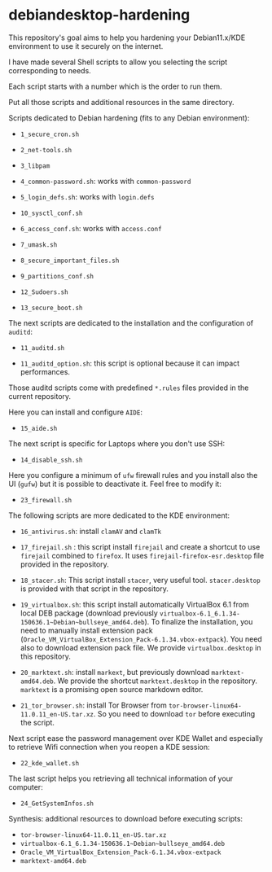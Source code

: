 # debiandesktop-hardening

This repository's goal aims to help you hardening your Debian11.x/KDE environment to use it securely on the internet.

I have made several Shell scripts to allow you selecting the script corresponding to needs.

Each script starts with a number which is the order to run them.

Put all those scripts and additional resources in the same directory.

Scripts dedicated to Debian hardening (fits to any Debian environment):

- `1_secure_cron.sh`

- `2_net-tools.sh`

- `3_libpam`

- `4_common-password.sh`: works with `common-password`

- `5_login_defs.sh`: works with `login.defs`

- `10_sysctl_conf.sh`

- `6_access_conf.sh`: works with `access.conf`

- `7_umask.sh`

- `8_secure_important_files.sh`

- `9_partitions_conf.sh`

- `12_Sudoers.sh`

- `13_secure_boot.sh`

The next scripts are dedicated to the installation and the configuration of `auditd`:

- `11_auditd.sh`

- `11_auditd_option.sh`: this script is optional because it can impact performances.

Those auditd scripts come with predefined `*.rules` files provided in the current repository. 

Here you can install and configure `AIDE`:

-  `15_aide.sh`

The next script is specific for Laptops where you don't use SSH:

- `14_disable_ssh.sh`

Here you configure a minimum of `ufw` firewall rules and you install also the UI (`gufw`) but it is possible to deactivate it. Feel free to modify it:

- `23_firewall.sh`

The following scripts are more dedicated to the KDE environment:

- `16_antivirus.sh`: install `clamAV` and `clamTk`

- `17_firejail.sh` : this script install `firejail` and create a shortcut to use `firejail` combined to `firefox`. It uses `firejail-firefox-esr.desktop` file provided in the repository.

- `18_stacer.sh`: This script install `stacer`, very useful tool. `stacer.desktop` is provided with that script in the repository.

- `19_virtualbox.sh`: this script install automatically VirtualBox 6.1 from local DEB package (download previously `virtualbox-6.1_6.1.34-150636.1~Debian~bullseye_amd64.deb`). To finalize the installation, you need to manually install extension pack  (`Oracle_VM_VirtualBox_Extension_Pack-6.1.34.vbox-extpack`). You need also to download extension pack file. We provide `virtualbox.desktop` in this repository.

- `20_marktext.sh`: install `markext`, but previously download `marktext-amd64.deb`. We provide the shortcut `marktext.desktop` in the repository. `marktext` is a promising open source markdown editor.

- `21_tor_browser.sh`: install Tor Browser from `tor-browser-linux64-11.0.11_en-US.tar.xz`. So you need to download `tor` before executing the script.

Next script ease the password management over KDE Wallet and especially to retrieve Wifi connection when you reopen a KDE session:

- `22_kde_wallet.sh`

The last script helps you retrieving all technical information of your computer:

- `24_GetSystemInfos.sh`  


Synthesis: additional resources to download before executing scripts:
- `tor-browser-linux64-11.0.11_en-US.tar.xz`
- `virtualbox-6.1_6.1.34-150636.1~Debian~bullseye_amd64.deb`
- `Oracle_VM_VirtualBox_Extension_Pack-6.1.34.vbox-extpack`
- `marktext-amd64.deb`







